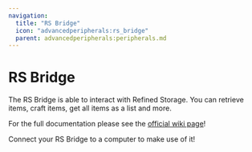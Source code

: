 ```yaml
---
navigation:
  title: "RS Bridge"
  icon: "advancedperipherals:rs_bridge"
  parent: advancedperipherals:peripherals.md
---
```


# RS Bridge

The RS Bridge is able to interact with Refined Storage. You can retrieve items, craft items, get all items as a list and more.

For the full documentation please see the <Color id="blue">[official wiki page](https://docs.intelligence-modding.de/peripherals/rs_bridge/)</Color>!



<Recipe id="advancedperipherals:rs_bridge" />

<GameScene interactive={true} zoom={2}>
  <Block x="0" y="0" z="0" id="computercraft:computer_advanced" />
  <Block x="1" y="0" z="0" id="advancedperipherals:rs_bridge" />
</GameScene>

Connect your RS Bridge to a computer to make use of it!

